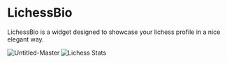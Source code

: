 # LichessBio
LichessBio is a widget designed to showcase your lichess profile in a nice elegant way.


<p><img align="left" src="https://lichess-frpa65a31-petanons-projects.vercel.app/lichess-stats/Dzoomaster" alt="Untitled-Master" /></p>


![Lichess Stats](https://lichess-frpa65a31-petanons-projects.vercel.app/lichess-stats/Dzoomaster)
